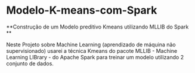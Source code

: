 # Modelo-K-means-com-Spark
**Construção de um Modelo preditivo Kmeans utilizando MLLIB do Spark **

Neste Projeto sobre Machine Learning (aprendizado de máquina não supervisionado) usarei a técnica Kmeans do pacote MLLIB - Machine Learning LIBrary - do Apache Spark para treinar um modelo utilizando 2 conjunto de dados.
